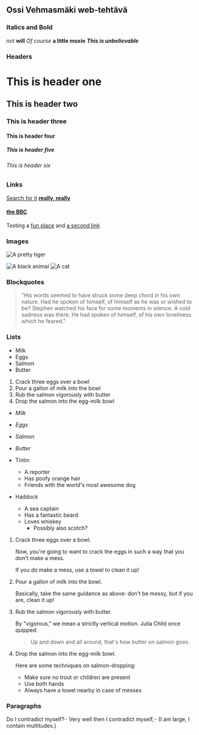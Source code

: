 ## Ossi Vehmasmäki web-tehtävä

### Italics and Bold

_not_
**will**
_Of course_ **a little moxie**
**_This is unbelievable_**

### Headers

# This is header one
## This is header two
### This is header three
#### This is header four
##### This is header five
###### This is header six

### Links

[Search for it](https://www.google.com)
[**really, really**](https:///www.dailykitten.com)
#### [the BBC](https://www.bbc.com/news)

Testing a [fun place][a fun place] and [a second link][second link]

[a fun place]: https://www.zombo.com
[second link]: https://www.stumbleupon.com

### Images

![A pretty tiger](https://octodex.github.com/images/bannekat.png)

![A black animal][Black]
![A cat][Cat]

[Black]: https://upload.wikimedia.org/wikipedia/commons/a/a3/81_INF_DIV_SSI.jpg
[Cat]: http://icons.iconarchive.com/icons/google/noto-emoji-animals-nature/256/22221-cat-icon.png

### Blockquotes

> "His words seemed to have struck some deep chord in his own nature. Had he spoken
> of himself, of himself as he was or wished to be? Stephen watched his face for some
> moments in silence. A cold sadness was there. He had spoken of himself, of his own
> loneliness which he feared."

### Lists

* Milk
* Eggs
* Salmon
* Butter

1. Crack three eggs over a bowl
2. Pour a gallon of milk into the bowl
3. Rub the salmon vigorously with butter
4. Drop the salmon into the egg-milk bowl

* _Milk_
* _Eggs_
* _Salmon_
* _Butter_

* Tintin
    * A reporter
    * Has poofy orange hair
    * Friends with the world's most awesome dog
* Haddock
    * A sea captain
    * Has a fantastic beard
    * Loves whiskey
        * Possibly also scotch?

1. Crack three eggs over a bowl.

    Now, you're going to want to crack the eggs in such a way that you don't make a mess.

    If you _do_ make a mess, use a towel to clean it up!
    
2. Pour a gallon of milk into the bowl.

    Basically, take the same guidance as above: don't be messy, but if you are, clean it up!

3. Rub the salmon vigorously with butter.

    By "vigorous," we mean a strictly vertical motion. Julia Child once quipped:
    > Up and down and all around, that's how butter on salmon goes.
4. Drop the salmon into the egg-milk bowl.
    
    Here are some techniques on salmon-dropping:

    * Make sure no trout or children are present
    * Use both hands
    * Always have a towel nearby in case of messes

### Paragraphs

Do I contradict myself?··
Very well then I contradict myself,··
(I am large, I contain multitudes.)
